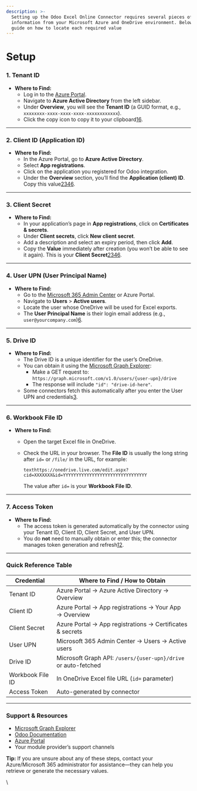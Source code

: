 ```yaml
---
description: >-
  Setting up the Odoo Excel Online Connector requires several pieces of
  information from your Microsoft Azure and OneDrive environment. Below is a
  guide on how to locate each required value
---
```


# Setup

### **1. Tenant ID**

* **Where to Find:**
  * Log in to the [Azure Portal](https://portal.azure.com/).
  * Navigate to **Azure Active Directory** from the left sidebar.
  * Under **Overview**, you will see the **Tenant ID** (a GUID format, e.g., `xxxxxxxx-xxxx-xxxx-xxxx-xxxxxxxxxxxx`).
  * Click the copy icon to copy it to your clipboard[1](https://www.odoo.com/documentation/18.0/applications/general/users/azure.html)[6](https://apps.odoo.com/apps/modules/13.0/odoo_microsoft_azure_sso).

***

### **2. Client ID (Application ID)**

* **Where to Find:**
  * In the Azure Portal, go to **Azure Active Directory**.
  * Select **App registrations**.
  * Click on the application you registered for Odoo integration.
  * Under the **Overview** section, you’ll find the **Application (client) ID**. Copy this value[2](https://www.odoo.com/documentation/18.0/applications/general/email_communication/azure_oauth.html)[3](https://apps.odoo.com/apps/modules/14.0/microsoft_office_365_integration)[4](https://apps.odoo.com/apps/modules/17.0/sh_office365_connector)[6](https://apps.odoo.com/apps/modules/13.0/odoo_microsoft_azure_sso).

***

### **3. Client Secret**

* **Where to Find:**
  * In your application’s page in **App registrations**, click on **Certificates & secrets**.
  * Under **Client secrets**, click **New client secret**.
  * Add a description and select an expiry period, then click **Add**.
  * Copy the **Value** immediately after creation (you won’t be able to see it again). This is your **Client Secret**[2](https://www.odoo.com/documentation/18.0/applications/general/email_communication/azure_oauth.html)[3](https://apps.odoo.com/apps/modules/14.0/microsoft_office_365_integration)[4](https://apps.odoo.com/apps/modules/17.0/sh_office365_connector)[6](https://apps.odoo.com/apps/modules/13.0/odoo_microsoft_azure_sso).

***

### **4. User UPN (User Principal Name)**

* **Where to Find:**
  * Go to the [Microsoft 365 Admin Center](https://admin.microsoft.com/) or Azure Portal.
  * Navigate to **Users** > **Active users**.
  * Locate the user whose OneDrive will be used for Excel exports.
  * The **User Principal Name** is their login email address (e.g., `user@yourcompany.com`)[6](https://apps.odoo.com/apps/modules/13.0/odoo_microsoft_azure_sso).

***

### **5. Drive ID**

* **Where to Find:**
  * The Drive ID is a unique identifier for the user’s OneDrive.
  * You can obtain it using the [Microsoft Graph Explorer](https://developer.microsoft.com/en-us/graph/graph-explorer):
    * Make a GET request to:\
      `https://graph.microsoft.com/v1.0/users/{user-upn}/drive`
    * The response will include `"id": "drive-id-here"`.
  * Some connectors fetch this automatically after you enter the User UPN and credentials[3](https://apps.odoo.com/apps/modules/14.0/microsoft_office_365_integration).

***

### **6. Workbook File ID**

* **Where to Find:**
  * Open the target Excel file in OneDrive.
  *   Check the URL in your browser. The **File ID** is usually the long string after `id=` or `/file/` in the URL, for example:

      ```
      texthttps://onedrive.live.com/edit.aspx?cid=XXXXXXX&id=YYYYYYYYYYYYYYYYYYYYYYYYYYYYYYYY
      ```

      The value after `id=` is your **Workbook File ID**.

***

### **7. Access Token**

* **Where to Find:**
  * The access token is generated automatically by the connector using your Tenant ID, Client ID, Client Secret, and User UPN.
  * You do **not** need to manually obtain or enter this; the connector manages token generation and refresh[1](https://www.odoo.com/documentation/18.0/applications/general/users/azure.html)[2](https://www.odoo.com/documentation/18.0/applications/general/email_communication/azure_oauth.html).

***

### Quick Reference Table <a href="#quick-reference-table" id="quick-reference-table"></a>

| Credential       | Where to Find / How to Obtain                                  |
| ---------------- | -------------------------------------------------------------- |
| Tenant ID        | Azure Portal → Azure Active Directory → Overview               |
| Client ID        | Azure Portal → App registrations → Your App → Overview         |
| Client Secret    | Azure Portal → App registrations → Certificates & secrets      |
| User UPN         | Microsoft 365 Admin Center → Users → Active users              |
| Drive ID         | Microsoft Graph API: `/users/{user-upn}/drive` or auto-fetched |
| Workbook File ID | In OneDrive Excel file URL (`id=` parameter)                   |
| Access Token     | Auto-generated by connector                                    |

***

### Support & Resources <a href="#id-12-support--resources" id="id-12-support--resources"></a>

* [Microsoft Graph Explorer](https://developer.microsoft.com/en-us/graph/graph-explorer)
* [Odoo Documentation](https://www.odoo.com/documentation/18.0/)
* [Azure Portal](https://portal.azure.com/)
* Your module provider’s support channels

**Tip:** If you are unsure about any of these steps, contact your Azure/Microsoft 365 administrator for assistance—they can help you retrieve or generate the necessary values.

\
